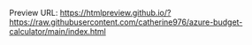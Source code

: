 
Preview URL: https://htmlpreview.github.io/?https://raw.githubusercontent.com/catherine976/azure-budget-calculator/main/index.html
